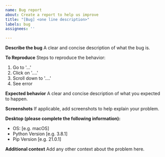 ```yaml
---
name: Bug report
about: Create a report to help us improve
title: "[Bug] <one line description>"
labels: bug
assignees: ''

---
```


**Describe the bug**
A clear and concise description of what the bug is.

**To Reproduce**
Steps to reproduce the behavior:
1. Go to '...'
2. Click on '....'
3. Scroll down to '....'
4. See error

**Expected behavior**
A clear and concise description of what you expected to happen.

**Screenshots**
If applicable, add screenshots to help explain your problem.

**Desktop (please complete the following information):**
 - OS: [e.g. macOS]
 - Python Version [e.g. 3.8.1]
 - Pip Version [e.g. 21.0.1]

**Additional context**
Add any other context about the problem here.
